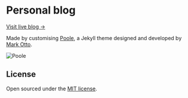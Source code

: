 # Personal blog

[Visit live blog →](http://nkhil.com/)

Made by customising [Poole](https://github.com/poole/poole), a Jekyll theme designed and developed by [Mark Otto](https://github.com/mdo).

![Poole](https://f.cloud.github.com/assets/98681/1834359/71ae4048-73db-11e3-9a3c-df38eb170537.png)

## License

Open sourced under the [MIT license](LICENSE.md).
